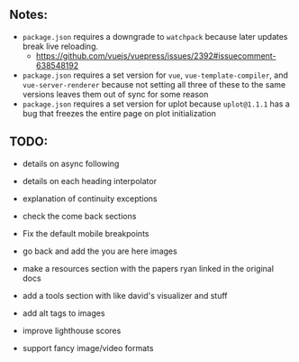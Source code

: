 ## Notes:

- `package.json` requires a downgrade to `watchpack` because later updates break live reloading.
  - https://github.com/vuejs/vuepress/issues/2392#issuecomment-638548192
- `package.json` requires a set version for `vue`, `vue-template-compiler`, and `vue-server-renderer` because not setting all three of these to the same versions leaves them out of sync for some reason
- `package.json` requires a set version for uplot because `uplot@1.1.1` has a bug that freezes the entire page on plot initialization

## TODO:

- details on async following
- details on each heading interpolator
- explanation of continuity exceptions
- check the come back sections

- Fix the default mobile breakpoints

- go back and add the you are here images

- make a resources section with the papers ryan linked in the original docs

- add a tools section with like david's visualizer and stuff

- add alt tags to images

- improve lighthouse scores

- support fancy image/video formats
